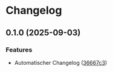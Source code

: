 # Changelog

## 0.1.0 (2025-09-03)

### Features

* Automatischer Changelog ([36667c3](https://github.com/techpoint24de/techpoint24-legal/commit/36667c313c261c4b87518e1edf17d50360af9f4d))
